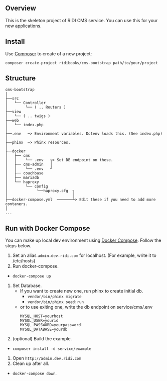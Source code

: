 ## Overview
This is the skeleton project of RIDI CMS service.
You can use this for your new applications.

## Install
Use [Composer](https://getcomposer.org) to create of a new project:
```
composer create-project ridibooks/cms-bootstrap path/to/your/project
```

## Structure
```
cms-bootstrap
│
├──src
│   └── Controller
│        └── ( .. Routers )
├──view
│   └── ( .. twigs ) 
├──web
│   └── index.php
│
├──.env   ─> Environment variables. Dotenv loads this. (See index.php)
│ 
├──phinx  ─> Phinx resources.
│
├──docker
│   ├── cms
│   │    └── .env   ┬> Set DB endpoint on these.
│   ├── cms-admin   │
│   │    └── .env   ┘
│   ├── couchbase
│   ├── mariadb
│   └── haproxy
│        └── config
│             └──haproxy.cfg  ┐ 
│                             │
├──docker-compose.yml  ───────┴> Edit these if you need to add more contaners.
│
...
```


## Run with Docker Compose
You can make up local dev environment using [Docker Compose](https://docs.docker.com/compose/install). Follow the steps below.

1. Set an alias `admin.dev.ridi.com` for localhost. (For example, write it to /etc/hosts)
1. Run docker-compose.
  - `docker-compose up`
1. Set Database.
    - If you want to create new one, run phinx to create initial db.
      - `vendor/bin/phinx migrate`
      - `vendor/bin/phinx seed:run`
    - or to use exiting one, write the db endpoint on service/cms/.env
      ```
      MYSQL_HOST=yourhost
      MYSQL_USER=yourid
      MYSQL_PASSWORD=yourpassword
      MYSQL_DATABASE=yourdb
      ```
1. (optional) Build the example. 
  - `composer install -d service/example`
1. Open `http://admin.dev.ridi.com`
1. Clean up after all.
  - `docker-compose down`.
